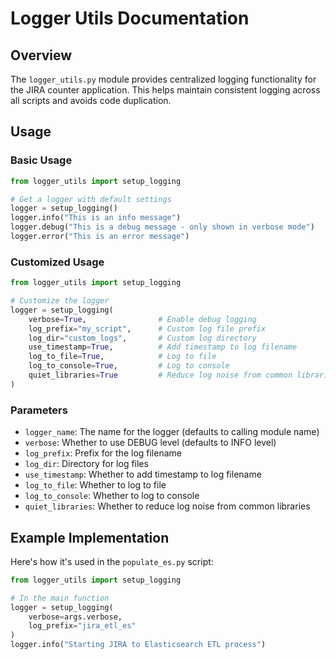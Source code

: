 # Logger Utils Documentation

## Overview
The `logger_utils.py` module provides centralized logging functionality for the JIRA counter application. 
This helps maintain consistent logging across all scripts and avoids code duplication.

## Usage

### Basic Usage
```python
from logger_utils import setup_logging

# Get a logger with default settings
logger = setup_logging()
logger.info("This is an info message")
logger.debug("This is a debug message - only shown in verbose mode")
logger.error("This is an error message")
```

### Customized Usage
```python
from logger_utils import setup_logging

# Customize the logger
logger = setup_logging(
    verbose=True,                # Enable debug logging  
    log_prefix="my_script",      # Custom log file prefix
    log_dir="custom_logs",       # Custom log directory
    use_timestamp=True,          # Add timestamp to log filename
    log_to_file=True,            # Log to file
    log_to_console=True,         # Log to console
    quiet_libraries=True         # Reduce log noise from common libraries
)
```

### Parameters

- `logger_name`: The name for the logger (defaults to calling module name)
- `verbose`: Whether to use DEBUG level (defaults to INFO level)
- `log_prefix`: Prefix for the log filename
- `log_dir`: Directory for log files
- `use_timestamp`: Whether to add timestamp to log filename
- `log_to_file`: Whether to log to file
- `log_to_console`: Whether to log to console
- `quiet_libraries`: Whether to reduce log noise from common libraries

## Example Implementation
Here's how it's used in the `populate_es.py` script:

```python
from logger_utils import setup_logging

# In the main function
logger = setup_logging(
    verbose=args.verbose,
    log_prefix="jira_etl_es"
)
logger.info("Starting JIRA to Elasticsearch ETL process")
```
